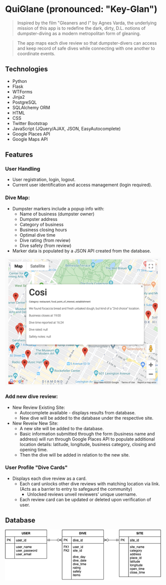 # QuiGlane (pronounced: "Key-Glan")

> Inspired by the film "Gleaners and I" by Agnes Varda, the underlying mission of this app is to redefine the dark, dirty, D.L. notions of dumpster-diving as a modern metropolitan form of gleaning.

> The app maps each dive review so that dumpster-divers can access and keep record of safe dives while connecting with one another to coordinate events.

## Technologies
- Python
- Flask
- WTForms
- Jinja2
- PostgreSQL
- SQLAlchemy ORM
- HTML
- CSS
- Twitter Bootstrap
- JavaScript (JQuery/AJAX, JSON, EasyAutocomplete)
- Google Places API
- Google Maps API

## Features

### User Handling
  - User registration, login, logout. 
  - Current user identification and access management (login required).

### Dive Map:
  - Dumpster markers include a popup info with:
    * Name of business (dumpster owner)
    * Dumpster address
    * Category of business
    * Business closing hours
    * Optimal dive time
    * Dive rating (from review)
    * Dive safety (from review)
  - Marker data is populated by a JSON API created from the database.

  ![<img src="images/MarkerMap.png" width="200"/>](images/MarkerMap.png)


### Add new dive review:
  - New Review Existing Site:
    * Autocomplete available - displays results from database.
    * New dive will be added to the database under the respective site.
  - New Reveiw New Site:
    * A new site will be added to the database.
    * Basic information submitted through the form (business name and address) will run through Google Places API to populate additional location details: latitude, longitude, business category, closing and opening time.
    * Then the dive will be added in relation to the new site.

### User Profile "Dive Cards"
  - Displays each dive review as a card.
    * Each card unlocks other dive reviews with matching location via link.
    (Acts as a barrier to entry to safegaurd the community)
      - Unlocked reviews unveil reviewers' unique username.
    * Each review card can be updated or deleted upon verification of user.


## Database
![DB Model](images/glean_db_model.png)
